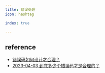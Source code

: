 ```yaml
---
title: 错误处理
icon: hashtag

index: true

---
```


<!-- more -->

## reference

- [错误码如何设计才合理？](https://github.com/youngzil/quickstart-gateway/blob/master/docs/gateway/%E9%94%99%E8%AF%AF%E7%A0%81%E5%A6%82%E4%BD%95%E8%AE%BE%E8%AE%A1%E6%89%8D%E5%90%88%E7%90%86.md)
- [2023-04-03 到底多少个错误码才是合理的？](https://www.ixiqin.com/2023/04/03/how-much-an-error-code-is-reasonable/)